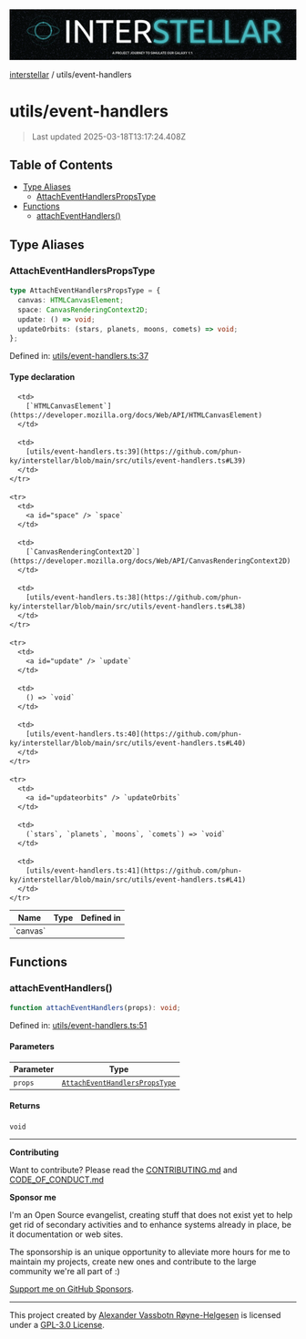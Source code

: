 <div>
  <img alt="SPECCER logo" src="https://raw.githubusercontent.com/phun-ky/interstellar/main/public/interstellar-header.png" style="max-height:120px;" />
</div>

[interstellar](../README.md) / utils/event-handlers

# utils/event-handlers

> Last updated 2025-03-18T13:17:24.408Z

## Table of Contents

- [Type Aliases](#type-aliases)
  - [AttachEventHandlersPropsType](#attacheventhandlerspropstype)
- [Functions](#functions)
  - [attachEventHandlers()](#attacheventhandlers)

## Type Aliases

### AttachEventHandlersPropsType

```ts
type AttachEventHandlersPropsType = {
  canvas: HTMLCanvasElement;
  space: CanvasRenderingContext2D;
  update: () => void;
  updateOrbits: (stars, planets, moons, comets) => void;
};
```

Defined in:
[utils/event-handlers.ts:37](https://github.com/phun-ky/interstellar/blob/main/src/utils/event-handlers.ts#L37)

#### Type declaration

<table>
  <thead>
    <tr>
      <th>Name</th>
      <th>Type</th>
      <th>Defined in</th>
    </tr>
  </thead>

  <tbody>
    <tr>
      <td>
        <a id="canvas" /> `canvas`
      </td>

      <td>
        [`HTMLCanvasElement`](https://developer.mozilla.org/docs/Web/API/HTMLCanvasElement)
      </td>

      <td>
        [utils/event-handlers.ts:39](https://github.com/phun-ky/interstellar/blob/main/src/utils/event-handlers.ts#L39)
      </td>
    </tr>

    <tr>
      <td>
        <a id="space" /> `space`
      </td>

      <td>
        [`CanvasRenderingContext2D`](https://developer.mozilla.org/docs/Web/API/CanvasRenderingContext2D)
      </td>

      <td>
        [utils/event-handlers.ts:38](https://github.com/phun-ky/interstellar/blob/main/src/utils/event-handlers.ts#L38)
      </td>
    </tr>

    <tr>
      <td>
        <a id="update" /> `update`
      </td>

      <td>
        () => `void`
      </td>

      <td>
        [utils/event-handlers.ts:40](https://github.com/phun-ky/interstellar/blob/main/src/utils/event-handlers.ts#L40)
      </td>
    </tr>

    <tr>
      <td>
        <a id="updateorbits" /> `updateOrbits`
      </td>

      <td>
        (`stars`, `planets`, `moons`, `comets`) => `void`
      </td>

      <td>
        [utils/event-handlers.ts:41](https://github.com/phun-ky/interstellar/blob/main/src/utils/event-handlers.ts#L41)
      </td>
    </tr>

  </tbody>
</table>

## Functions

### attachEventHandlers()

```ts
function attachEventHandlers(props): void;
```

Defined in:
[utils/event-handlers.ts:51](https://github.com/phun-ky/interstellar/blob/main/src/utils/event-handlers.ts#L51)

#### Parameters

| Parameter | Type                                                                             |
| --------- | -------------------------------------------------------------------------------- |
| `props`   | [`AttachEventHandlersPropsType`](event-handlers.md#attacheventhandlerspropstype) |

#### Returns

`void`

---

**Contributing**

Want to contribute? Please read the
[CONTRIBUTING.md](https://github.com/phun-ky/interstellar/blob/main/CONTRIBUTING.md)
and
[CODE_OF_CONDUCT.md](https://github.com/phun-ky/interstellar/blob/main/CODE_OF_CONDUCT.md)

**Sponsor me**

I'm an Open Source evangelist, creating stuff that does not exist yet to help
get rid of secondary activities and to enhance systems already in place, be it
documentation or web sites.

The sponsorship is an unique opportunity to alleviate more hours for me to
maintain my projects, create new ones and contribute to the large community
we're all part of :)

[Support me on GitHub Sponsors](https://github.com/sponsors/phun-ky).

---

This project created by [Alexander Vassbotn Røyne-Helgesen](http://phun-ky.net)
is licensed under a
[GPL-3.0 License](https://choosealicense.com/licenses/gpl-3.0/).
